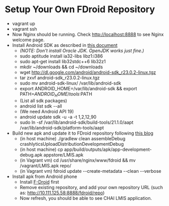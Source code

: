 Setup Your Own FDroid Repository
================================

- vagrant up
- vagrant ssh
- Now Nginx should be running. Check [http://localhost:8888](http://localhost:8888) to see Nginx welcome page.
- Install Android SDK as described in [this document](http://bernaerts.dyndns.org/linux/74-ubuntu/245-ubuntu-precise-install-android-sdk)
    - _(NOTE: Don't install Oracle JDK. OpenJDK works just fine.)_
    - sudo aptitude install ia32-libs libz1:i386
    - sudo apt-get install lib32stdc++6 lib32z1
    - mkdir ~/downloads && cd ~/downloads
    - wget http://dl.google.com/android/android-sdk_r23.0.2-linux.tgz
    - tar zxvf android-sdk_r23.0.2-linux.tgz
    - sudo mv android-sdk-linux/ /var/lib/android-sdk
    - export ANDROID_HOME=/var/lib/android-sdk && export PATH=$ANDROID_HOME/tools:$PATH
    - (List all sdk packages) 
    - android list sdk --all
    - (We need Android API 19)
    - android update sdk -u -a -t 1,2,12,90
    - sudo ln -sf /var/lib/android-sdk/build-tools/21.1.0/aapt /var/lib/android-sdk/platform-tools/aapt
- Build new apk and update it to FDroid repository following [this blog](https://guardianproject.info/2013/11/05/setting-up-your-own-app-store-with-f-droid/)
    - (in host machine) ./gradlew clean assembleDebug crashlyticsUploadDistributionDevelopmentDebug
    - (in host machine) cp app/build/outputs/apk/app-development-debug.apk appstore/LMIS.apk
    - (in Vagrant vm) cd /usr/share/nginx/www/fdroid && mv /vagrant/LMIS.apk repo/
    - (in Vagrant vm) fdroid update --create-metadata --clean --verbose
- Install apk from Android phone
    - Install [F-Droid](https://f-droid.org/) first
    - Remove existing repository, and add your own repository URL (such as: http://10.111.125.58:8888/fdroid/repo)
    - Now refresh, you should be able to see CHAI LMIS application.